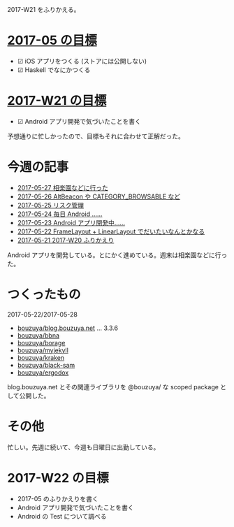 2017-W21 をふりかえる。

# [2017-05 の目標][2017-04-30]

- ☑ iOS アプリをつくる (ストアには公開しない)
- ☑ Haskell でなにかつくる

# [2017-W21 の目標][2017-05-21]

- ☑ Android アプリ開発で気づいたことを書く

予想通りに忙しかったので、目標もそれに合わせて正解だった。

# 今週の記事

- [2017-05-27 相楽園などに行った][2017-05-27]
- [2017-05-26 AltBeacon や CATEGORY_BROWSABLE など][2017-05-26]
- [2017-05-25 リスク管理][2017-05-25]
- [2017-05-24 毎日 Android ……][2017-05-24]
- [2017-05-23 Android アプリ開発中……][2017-05-23]
- [2017-05-22 FrameLayout + LinearLayout でだいたいなんとかなる][2017-05-22]
- [2017-05-21 2017-W20 ふりかえり][2017-05-21]

Android アプリを開発している。とにかく進めている。週末は相楽園などに行った。

# つくったもの

2017-05-22/2017-05-28

- [bouzuya/blog.bouzuya.net][] ... 3.3.6
- [bouzuya/bbna][]
- [bouzuya/borage][]
- [bouzuya/myjekyll][]
- [bouzuya/kraken][]
- [bouzuya/black-sam][]
- [bouzuya/ergodox][]

blog.bouzuya.net とその関連ライブラリを @bouzuya/ な scoped package として公開した。

# その他

忙しい。先週に続いて、今週も日曜日に出勤している。

# 2017-W22 の目標

- 2017-05 のふりかえりを書く
- Android アプリ開発で気づいたことを書く
- Android の Test について調べる

[2017-04-30]: https://blog.bouzuya.net/2017/04/30/
[2017-05-21]: https://blog.bouzuya.net/2017/05/21/
[2017-05-22]: https://blog.bouzuya.net/2017/05/22/
[2017-05-23]: https://blog.bouzuya.net/2017/05/23/
[2017-05-24]: https://blog.bouzuya.net/2017/05/24/
[2017-05-25]: https://blog.bouzuya.net/2017/05/25/
[2017-05-26]: https://blog.bouzuya.net/2017/05/26/
[2017-05-27]: https://blog.bouzuya.net/2017/05/27/
[bouzuya/bbna]: https://github.com/bouzuya/bbna
[bouzuya/black-sam]: https://github.com/bouzuya/black-sam
[bouzuya/blog.bouzuya.net]: https://github.com/bouzuya/blog.bouzuya.net
[bouzuya/borage]: https://github.com/bouzuya/borage
[bouzuya/ergodox]: https://github.com/bouzuya/ergodox
[bouzuya/kraken]: https://github.com/bouzuya/kraken
[bouzuya/myjekyll]: https://github.com/bouzuya/myjekyll
